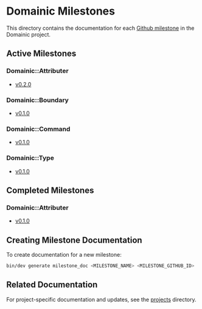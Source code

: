 # Domainic Milestones

This directory contains the documentation for each [Github milestone](https://github.com/domainic/domainic/milestones)
in the Domainic project.

## Active Milestones

### Domainic::Attributer

* [v0.2.0](./domainic-attributer-v0.2.0.md)

### Domainic::Boundary

* [v0.1.0](./domainic-boundary-v0.1.0.md)

### Domainic::Command

* [v0.1.0](./domainic-command-v0.1.0.md)

### Domainic::Type

* [v0.1.0](./domainic-type-v0.1.0.md)

## Completed Milestones

### Domainic::Attributer

* [v0.1.0](./domainic-attributer-v0.1.0.md)

## Creating Milestone Documentation

To create documentation for a new milestone:

```bash
bin/dev generate milestone_doc <MILESTONE_NAME> <MILESTONE_GITHUB_ID>
```

## Related Documentation

For project-specific documentation and updates, see the [projects](../projects) directory.

